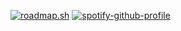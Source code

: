[![roadmap.sh](https://api.roadmap.sh/v1-badge/wide/6492d064d99c9d67318a4219?variant=dark&roadmaps=backend%2Cspring-boot%2Cjava)](https://roadmap.sh)
[![spotify-github-profile](https://spotify-github-profile.vercel.app/api/view?uid=31spq6mngr2lkglzgjcge73kqpje&cover_image=true&theme=novatorem&show_offline=false&background_color=121212&interchange=true&bar_color=53b14f&bar_color_cover=false)](https://spotify-github-profile.vercel.app/api/view?uid=31spq6mngr2lkglzgjcge73kqpje&redirect=true)
